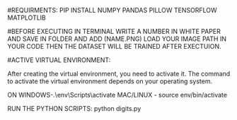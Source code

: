 #REQUIRMENTS:
PIP INSTALL NUMPY PANDAS PILLOW TENSORFLOW MATPLOTLIB


#BEFORE EXECUTING IN TERMINAL WRITE A NUMBER IN WHITE PAPER AND SAVE IN FOLDER AND ADD (NAME.PNG) LOAD YOUR IMAGE PATH IN YOUR CODE THEN THE DATASET WILL BE TRAINED AFTER EXECTUION.

#ACTIVE VIRTUAL ENVIRONMENT:

After creating the virtual environment, you need to activate it. The command to
activate the virtual environment depends on your operating system.

ON WINDOWS-.\env\Scripts\activate
MAC/LINUX - source env/bin/activate

RUN THE PYTHON SCRIPTS:
python digits.py
